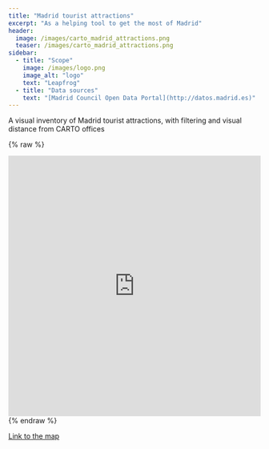 ```yaml
---
title: "Madrid tourist attractions"
excerpt: "As a helping tool to get the most of Madrid"
header:
  image: /images/carto_madrid_attractions.png
  teaser: /images/carto_madrid_attractions.png
sidebar:
  - title: "Scope"
    image: /images/logo.png
    image_alt: "logo"
    text: "Leapfrog"
  - title: "Data sources"
    text: "[Madrid Council Open Data Portal](http://datos.madrid.es)"
---
```


A visual inventory of Madrid tourist attractions, with filtering and visual distance from CARTO offices

{% raw %}
<iframe width="100%" height="520" frameborder="0" src="https://team.carto.com/u/abel/builder/570d1084-e174-11e6-a8b5-0e3ff518bd15/embed" allowfullscreen webkitallowfullscreen mozallowfullscreen oallowfullscreen msallowfullscreen></iframe>
{% endraw %}

[Link to the map](https://team.carto.com/u/abel/builder/570d1084-e174-11e6-a8b5-0e3ff518bd15/embed)
